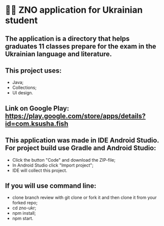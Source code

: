 #  :notebook_with_decorative_cover::open_book: **ZNO application for Ukrainian student**
## The application is a directory that helps graduates 11 classes prepare for the exam in the Ukrainian language and literature.
## This project uses:
* Java; 
* Collections; 
* UI design.
## Link on Google Play: https://play.google.com/store/apps/details?id=com.ksusha.fish
## This application was made in IDE Android Studio. For project build use Gradle and Android Studio:
* Click the button "Code" and download the ZIP-file;
* In Android Studio click "Import project";
* IDE will collect this project.
## If you will use command line:
* clone branch review with git clone or fork it and then clone it from your forked repo;
* cd zno-ukr;
* npm install;
* npm start.
